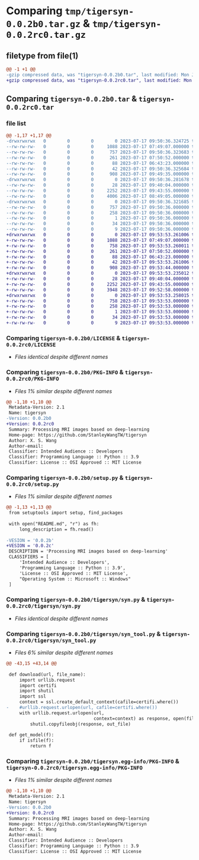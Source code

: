 # Comparing `tmp/tigersyn-0.0.2b0.tar.gz` & `tmp/tigersyn-0.0.2rc0.tar.gz`

## filetype from file(1)

```diff
@@ -1 +1 @@
-gzip compressed data, was "tigersyn-0.0.2b0.tar", last modified: Mon Jul 17 09:50:36 2023, max compression
+gzip compressed data, was "tigersyn-0.0.2rc0.tar", last modified: Mon Jul 17 09:53:53 2023, max compression
```

## Comparing `tigersyn-0.0.2b0.tar` & `tigersyn-0.0.2rc0.tar`

### file list

```diff
@@ -1,17 +1,17 @@
-drwxrwxrwx   0        0        0        0 2023-07-17 09:50:36.324725 tigersyn-0.0.2b0/
--rw-rw-rw-   0        0        0     1088 2023-07-17 07:49:07.000000 tigersyn-0.0.2b0/LICENSE
--rw-rw-rw-   0        0        0      757 2023-07-17 09:50:36.323683 tigersyn-0.0.2b0/PKG-INFO
--rw-rw-rw-   0        0        0      261 2023-07-17 07:50:52.000000 tigersyn-0.0.2b0/README.md
--rw-rw-rw-   0        0        0       88 2023-07-17 06:43:23.000000 tigersyn-0.0.2b0/pyproject.toml
--rw-rw-rw-   0        0        0       42 2023-07-17 09:50:36.325684 tigersyn-0.0.2b0/setup.cfg
--rw-rw-rw-   0        0        0      908 2023-07-17 09:49:35.000000 tigersyn-0.0.2b0/setup.py
-drwxrwxrwx   0        0        0        0 2023-07-17 09:50:36.281678 tigersyn-0.0.2b0/tigersyn/
--rw-rw-rw-   0        0        0       28 2023-07-17 09:40:04.000000 tigersyn-0.0.2b0/tigersyn/__init__.py
--rw-rw-rw-   0        0        0     2252 2023-07-17 09:43:55.000000 tigersyn-0.0.2b0/tigersyn/syn.py
--rw-rw-rw-   0        0        0     4006 2023-07-17 08:49:05.000000 tigersyn-0.0.2b0/tigersyn/syn_tool.py
-drwxrwxrwx   0        0        0        0 2023-07-17 09:50:36.321685 tigersyn-0.0.2b0/tigersyn.egg-info/
--rw-rw-rw-   0        0        0      757 2023-07-17 09:50:36.000000 tigersyn-0.0.2b0/tigersyn.egg-info/PKG-INFO
--rw-rw-rw-   0        0        0      258 2023-07-17 09:50:36.000000 tigersyn-0.0.2b0/tigersyn.egg-info/SOURCES.txt
--rw-rw-rw-   0        0        0        1 2023-07-17 09:50:36.000000 tigersyn-0.0.2b0/tigersyn.egg-info/dependency_links.txt
--rw-rw-rw-   0        0        0       34 2023-07-17 09:50:36.000000 tigersyn-0.0.2b0/tigersyn.egg-info/requires.txt
--rw-rw-rw-   0        0        0        9 2023-07-17 09:50:36.000000 tigersyn-0.0.2b0/tigersyn.egg-info/top_level.txt
+drwxrwxrwx   0        0        0        0 2023-07-17 09:53:53.261006 tigersyn-0.0.2rc0/
+-rw-rw-rw-   0        0        0     1088 2023-07-17 07:49:07.000000 tigersyn-0.0.2rc0/LICENSE
+-rw-rw-rw-   0        0        0      758 2023-07-17 09:53:53.260011 tigersyn-0.0.2rc0/PKG-INFO
+-rw-rw-rw-   0        0        0      261 2023-07-17 07:50:52.000000 tigersyn-0.0.2rc0/README.md
+-rw-rw-rw-   0        0        0       88 2023-07-17 06:43:23.000000 tigersyn-0.0.2rc0/pyproject.toml
+-rw-rw-rw-   0        0        0       42 2023-07-17 09:53:53.261006 tigersyn-0.0.2rc0/setup.cfg
+-rw-rw-rw-   0        0        0      908 2023-07-17 09:53:44.000000 tigersyn-0.0.2rc0/setup.py
+drwxrwxrwx   0        0        0        0 2023-07-17 09:53:53.235012 tigersyn-0.0.2rc0/tigersyn/
+-rw-rw-rw-   0        0        0       28 2023-07-17 09:40:04.000000 tigersyn-0.0.2rc0/tigersyn/__init__.py
+-rw-rw-rw-   0        0        0     2252 2023-07-17 09:43:55.000000 tigersyn-0.0.2rc0/tigersyn/syn.py
+-rw-rw-rw-   0        0        0     3948 2023-07-17 09:52:58.000000 tigersyn-0.0.2rc0/tigersyn/syn_tool.py
+drwxrwxrwx   0        0        0        0 2023-07-17 09:53:53.258015 tigersyn-0.0.2rc0/tigersyn.egg-info/
+-rw-rw-rw-   0        0        0      758 2023-07-17 09:53:53.000000 tigersyn-0.0.2rc0/tigersyn.egg-info/PKG-INFO
+-rw-rw-rw-   0        0        0      258 2023-07-17 09:53:53.000000 tigersyn-0.0.2rc0/tigersyn.egg-info/SOURCES.txt
+-rw-rw-rw-   0        0        0        1 2023-07-17 09:53:53.000000 tigersyn-0.0.2rc0/tigersyn.egg-info/dependency_links.txt
+-rw-rw-rw-   0        0        0       34 2023-07-17 09:53:53.000000 tigersyn-0.0.2rc0/tigersyn.egg-info/requires.txt
+-rw-rw-rw-   0        0        0        9 2023-07-17 09:53:53.000000 tigersyn-0.0.2rc0/tigersyn.egg-info/top_level.txt
```

### Comparing `tigersyn-0.0.2b0/LICENSE` & `tigersyn-0.0.2rc0/LICENSE`

 * *Files identical despite different names*

### Comparing `tigersyn-0.0.2b0/PKG-INFO` & `tigersyn-0.0.2rc0/PKG-INFO`

 * *Files 1% similar despite different names*

```diff
@@ -1,10 +1,10 @@
 Metadata-Version: 2.1
 Name: tigersyn
-Version: 0.0.2b0
+Version: 0.0.2rc0
 Summary: Processing MRI images based on deep-learning
 Home-page: https://github.com/StanleyWangTW/tigersyn
 Author: X. S. Wang
 Author-email: 
 Classifier: Intended Audience :: Developers
 Classifier: Programming Language :: Python :: 3.9
 Classifier: License :: OSI Approved :: MIT License
```

### Comparing `tigersyn-0.0.2b0/setup.py` & `tigersyn-0.0.2rc0/setup.py`

 * *Files 1% similar despite different names*

```diff
@@ -1,13 +1,13 @@
 from setuptools import setup, find_packages
 
 with open("README.md", "r") as fh:
     long_description = fh.read()
 
-VESION = '0.0.2b'
+VESION = '0.0.2c'
 DESCRIPTION = 'Processing MRI images based on deep-learning'
 CLASSIFIERS = [
     'Intended Audience :: Developers',
     'Programming Language :: Python :: 3.9',
     'License :: OSI Approved :: MIT License',
     "Operating System :: Microsoft :: Windows"
 ]
```

### Comparing `tigersyn-0.0.2b0/tigersyn/syn.py` & `tigersyn-0.0.2rc0/tigersyn/syn.py`

 * *Files identical despite different names*

### Comparing `tigersyn-0.0.2b0/tigersyn/syn_tool.py` & `tigersyn-0.0.2rc0/tigersyn/syn_tool.py`

 * *Files 6% similar despite different names*

```diff
@@ -43,15 +43,14 @@
 
 def download(url, file_name):
     import urllib.request
     import certifi
     import shutil
     import ssl
     context = ssl.create_default_context(cafile=certifi.where())
-    #urllib.request.urlopen(url, cafile=certifi.where())
     with urllib.request.urlopen(url,
                                 context=context) as response, open(file_name, 'wb') as out_file:
         shutil.copyfileobj(response, out_file)
 
 def get_model(f):
     if isfile(f):
         return f
```

### Comparing `tigersyn-0.0.2b0/tigersyn.egg-info/PKG-INFO` & `tigersyn-0.0.2rc0/tigersyn.egg-info/PKG-INFO`

 * *Files 1% similar despite different names*

```diff
@@ -1,10 +1,10 @@
 Metadata-Version: 2.1
 Name: tigersyn
-Version: 0.0.2b0
+Version: 0.0.2rc0
 Summary: Processing MRI images based on deep-learning
 Home-page: https://github.com/StanleyWangTW/tigersyn
 Author: X. S. Wang
 Author-email: 
 Classifier: Intended Audience :: Developers
 Classifier: Programming Language :: Python :: 3.9
 Classifier: License :: OSI Approved :: MIT License
```

